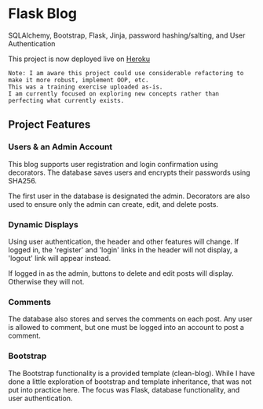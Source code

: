 # Flask Blog
SQLAlchemy, Bootstrap, Flask, Jinja, password hashing/salting, and User Authentication

This project is now deployed live on [Heroku](https://flask-blog-heroku-2.herokuapp.com/)


```
Note: I am aware this project could use considerable refactoring to make it more robust, implement OOP, etc. 
This was a training exercise uploaded as-is.
I am currently focused on exploring new concepts rather than perfecting what currently exists. 
```

## Project Features

### Users & an Admin Account
This blog supports user registration and login confirmation using decorators. The database saves users and encrypts their passwords using SHA256.

The first user in the database is designated the admin. Decorators are also used to ensure only the admin can create, edit, and delete posts.

### Dynamic Displays
Using user authentication, the header and other features will change. If logged in, the 'register' and 'login' links in the header will not display, a 'logout' link will appear instead.

If logged in as the admin, buttons to delete and edit posts will display. Otherwise they will not.

### Comments
The database also stores and serves the comments on each post. Any user is allowed to comment, but one must be logged into an account to post a comment.

### Bootstrap
The Bootstrap functionality is a provided template (clean-blog). While I have done a little exploration of bootstrap and template inheritance, that was not put into practice here. The focus was Flask, database functionality, and user authentication.
